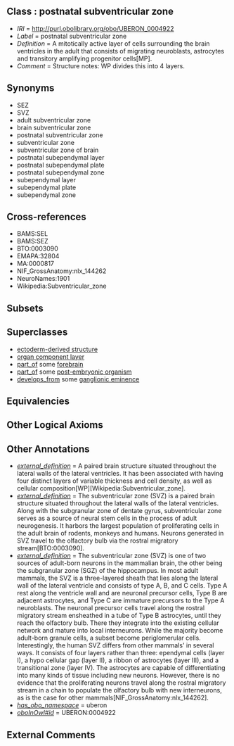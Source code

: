 
## Class : postnatal subventricular zone

 * *IRI* = http://purl.obolibrary.org/obo/UBERON_0004922
 * *Label* = postnatal subventricular zone
 * *Definition* = A mitotically active layer of cells surrounding the brain ventricles in the adult that consists of migrating neuroblasts, astrocytes and transitory amplifying progenitor cells[MP].
 * *Comment* = Structure notes: WP divides this into 4 layers.

## Synonyms

 * SEZ
 * SVZ
 * adult subventricular zone
 * brain subventricular zone
 * postnatal subventricular zone
 * subventricular zone
 * subventricular zone of brain
 * postnatal subependymal layer
 * postnatal subependymal plate
 * postnatal subependymal zone
 * subependymal layer
 * subependymal plate
 * subependymal zone

## Cross-references

 * BAMS:SEL
 * BAMS:SEZ
 * BTO:0003090
 * EMAPA:32804
 * MA:0000817
 * NIF_GrossAnatomy:nlx_144262
 * NeuroNames:1901
 * Wikipedia:Subventricular_zone

## Subsets


## Superclasses

 * [ectoderm-derived structure](../../UBERON/21/UBERON_0004121.md)
 * [organ component layer](../../UBERON/23/UBERON_0004923.md)
 * [part_of](../../BFO/50/BFO_0000050.md) some [forebrain](../../UBERON/90/UBERON_0001890.md)
 * [part_of](../../BFO/50/BFO_0000050.md) some [post-embryonic organism](../../UBERON/53/UBERON_0009953.md)
 * [develops_from](../../RO/02/RO_0002202.md) some [ganglionic eminence](../../UBERON/23/UBERON_0004023.md)

## Equivalencies


## Other Logical Axioms


## Other Annotations

 * *[external_definition](../../UBPROP/01/UBPROP_0000001.md)* = A paired brain structure situated throughout the lateral walls of the lateral ventricles. It has been associated with having four distinct layers of variable thickness and cell density, as well as cellular composition[WP][Wikipedia:Subventricular_zone].
 * *[external_definition](../../UBPROP/01/UBPROP_0000001.md)* = The subventricular zone (SVZ) is a paired brain structure situated throughout the lateral walls of the lateral ventricles. Along with the subgranular zone of dentate gyrus, subventricular zone serves as a source of neural stem cells in the process of adult neurogenesis. It harbors the largest population of proliferating cells in the adult brain of rodents, monkeys and humans. Neurons generated in SVZ travel to the olfactory bulb via the rostral migratory stream[BTO:0003090].
 * *[external_definition](../../UBPROP/01/UBPROP_0000001.md)* = The subventricular zone (SVZ) is one of two sources of adult-born neurons in the mammalian brain, the other being the subgranular zone (SGZ) of the hippocampus. In most adult mammals, the SVZ is a three-layered sheath that lies along the lateral wall of the lateral ventricle and consists of type A, B, and C cells. Type A rest along the ventricle wall and are neuronal precursor cells, Type B are adjacent astrocytes, and Type C are immature precursors to the Type A neuroblasts. The neuronal precursor cells travel along the rostral migratory stream ensheathed in a tube of Type B astrocytes, until they reach the olfactory bulb. There they integrate into the existing cellular network and mature into local interneurons. While the majority become adult-born granule cells, a subset become periglomerular cells. Interestingly, the human SVZ differs from other mammals' in several ways. It consists of four layers rather than three: ependymal cells (layer I), a hypo cellular gap (layer II), a ribbon of astrocytes (layer III), and a transitional zone (layer IV). The astrocytes are capable of differentiating into many kinds of tissue including new neurons. However, there is no evidence that the proliferating neurons travel along the rostral migratory stream in a chain to populate the olfactory bulb with new interneurons, as is the case for other mammals[NIF_GrossAnatomy:nlx_144262].
 * *[has_obo_namespace](../../ce/oboInOwl#hasOBONamespace.md)* = uberon
 * *[oboInOwl#id](../../id/oboInOwl#id.md)* = UBERON:0004922

## External Comments

